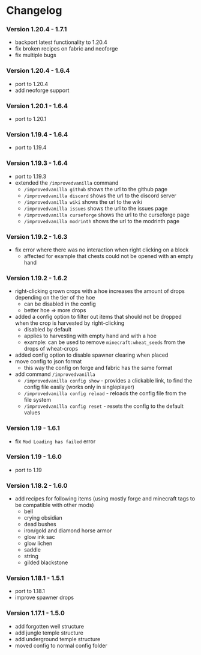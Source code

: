 # Changelog

### Version 1.20.4 - 1.7.1

- backport latest functionality to 1.20.4
- fix broken recipes on fabric and neoforge
- fix multiple bugs

### Version 1.20.4 - 1.6.4

- port to 1.20.4
- add neoforge support

### Version 1.20.1 - 1.6.4

- port to 1.20.1

### Version 1.19.4 - 1.6.4

- port to 1.19.4

### Version 1.19.3 - 1.6.4

- port to 1.19.3
- extended the `/improvedvanilla` command
  - `/improvedvanilla github` shows the url to the github page
  - `/improvedvanilla discord` shows the url to the discord server
  - `/improvedvanilla wiki` shows the url to the wiki
  - `/improvedvanilla issues` shows the url to the issues page
  - `/improvedvanilla curseforge` shows the url to the curseforge page
  - `/improvedvanilla modrinth` shows the url to the modrinth page

### Version 1.19.2 - 1.6.3

- fix error where there was no interaction when right clicking on a block
  - affected for example that chests could not be opened with an empty hand

### Version 1.19.2 - 1.6.2

- right-clicking grown crops with a hoe increases the amount of drops depending on the tier of the hoe
  - can be disabled in the config
  - better hoe => more drops
- added a config option to filter out items that should not be dropped when the crop is harvested by right-clicking
  - disabled by default
  - applies to harvesting with empty hand and with a hoe
  - example: can be used to remove `minecraft:wheat_seeds` from the drops of wheat-crops
- added config option to disable spawner clearing when placed
- move config to json format
  - this way the config on forge and fabric has the same format
- add command `/improvedvanilla`
  - `/improvedvanilla config show` - provides a clickable link, to find the config file easily (works only in
      singleplayer)
  - `/improvedvanilla config reload` - reloads the config file from the file system
  - `/improvedvanilla config reset` - resets the config to the default values

### Version 1.19 - 1.6.1

- fix `Mod Loading has failed` error

### Version 1.19 - 1.6.0

- port to 1.19

### Version 1.18.2 - 1.6.0

- add recipes for following items (using mostly forge and minecraft tags to be compatible with other mods)
  - bell
  - crying obsidian
  - dead bushes
  - iron/gold and diamond horse armor
  - glow ink sac
  - glow lichen
  - saddle
  - string
  - gilded blackstone

### Version 1.18.1 - 1.5.1

- port to 1.18.1
- improve spawner drops

### Version 1.17.1 - 1.5.0

- add forgotten well structure
- add jungle temple structure
- add underground temple structure
- moved config to normal config folder
